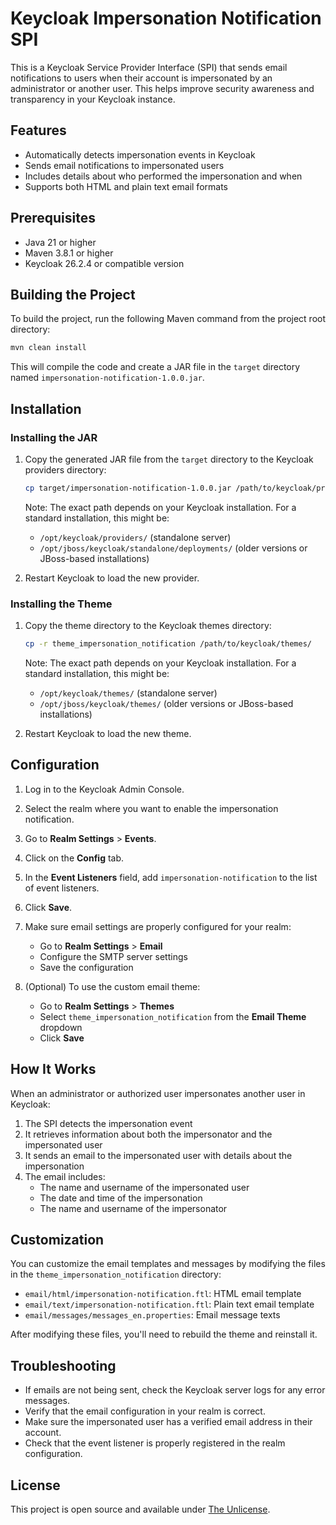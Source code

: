 # Keycloak Impersonation Notification SPI

This is a Keycloak Service Provider Interface (SPI) that sends email notifications to users when their account is impersonated by an administrator or another user. This helps improve security awareness and transparency in your Keycloak instance.

## Features

- Automatically detects impersonation events in Keycloak
- Sends email notifications to impersonated users
- Includes details about who performed the impersonation and when
- Supports both HTML and plain text email formats

## Prerequisites

- Java 21 or higher
- Maven 3.8.1 or higher
- Keycloak 26.2.4 or compatible version

## Building the Project

To build the project, run the following Maven command from the project root directory:

```bash
mvn clean install
```

This will compile the code and create a JAR file in the `target` directory named `impersonation-notification-1.0.0.jar`.

## Installation

### Installing the JAR

1. Copy the generated JAR file from the `target` directory to the Keycloak providers directory:

   ```bash
   cp target/impersonation-notification-1.0.0.jar /path/to/keycloak/providers/
   ```

   Note: The exact path depends on your Keycloak installation. For a standard installation, this might be:
   - `/opt/keycloak/providers/` (standalone server)
   - `/opt/jboss/keycloak/standalone/deployments/` (older versions or JBoss-based installations)

2. Restart Keycloak to load the new provider.

### Installing the Theme

1. Copy the theme directory to the Keycloak themes directory:

   ```bash
   cp -r theme_impersonation_notification /path/to/keycloak/themes/
   ```

   Note: The exact path depends on your Keycloak installation. For a standard installation, this might be:
   - `/opt/keycloak/themes/` (standalone server)
   - `/opt/jboss/keycloak/themes/` (older versions or JBoss-based installations)

2. Restart Keycloak to load the new theme.

## Configuration

1. Log in to the Keycloak Admin Console.

2. Select the realm where you want to enable the impersonation notification.

3. Go to **Realm Settings** > **Events**.

4. Click on the **Config** tab.

5. In the **Event Listeners** field, add `impersonation-notification` to the list of event listeners.

6. Click **Save**.

7. Make sure email settings are properly configured for your realm:
   - Go to **Realm Settings** > **Email**
   - Configure the SMTP server settings
   - Save the configuration

8. (Optional) To use the custom email theme:
   - Go to **Realm Settings** > **Themes**
   - Select `theme_impersonation_notification` from the **Email Theme** dropdown
   - Click **Save**

## How It Works

When an administrator or authorized user impersonates another user in Keycloak:

1. The SPI detects the impersonation event
2. It retrieves information about both the impersonator and the impersonated user
3. It sends an email to the impersonated user with details about the impersonation
4. The email includes:
   - The name and username of the impersonated user
   - The date and time of the impersonation
   - The name and username of the impersonator

## Customization

You can customize the email templates and messages by modifying the files in the `theme_impersonation_notification` directory:

- `email/html/impersonation-notification.ftl`: HTML email template
- `email/text/impersonation-notification.ftl`: Plain text email template
- `email/messages/messages_en.properties`: Email message texts

After modifying these files, you'll need to rebuild the theme and reinstall it.

## Troubleshooting

- If emails are not being sent, check the Keycloak server logs for any error messages.
- Verify that the email configuration in your realm is correct.
- Make sure the impersonated user has a verified email address in their account.
- Check that the event listener is properly registered in the realm configuration.

## License

This project is open source and available under [The Unlicense](https://unlicense.org).

